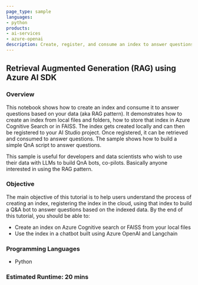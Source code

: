 ```yaml
---
page_type: sample
languages:
- python
products:
- ai-services
- azure-openai
description: Create, register, and consume an index to answer questions based on your data using the Retrieval Augmented Generation (RAG) pattern.
---
```


## Retrieval Augmented Generation (RAG) using Azure AI SDK

### Overview

This notebook shows how to create an index and consume it to answer questions based on your data (aka RAG pattern). It demonstrates how to create an index from local files and folders, how to store that index in Azure Cognitive Search or in FAISS. The index gets created locally and can then be registered to your AI Studio project. Once registered, it can be retrieved and consumed to answer questions. The sample shows how to build a simple QnA script to answer questions.

This sample is useful for developers and data scientists who wish to use their data with LLMs to build QnA bots, co-pilots. Basically anyone interested in using the RAG pattern.

### Objective

The main objective of this tutorial is to help users understand the process of creating an index, registering the index in the cloud, using that index to build a Q&A bot to answer questions based on the indexed data. By the end of this tutorial, you should be able to:

- Create an index on Azure Cognitive search or FAISS from your local files
- Use the index in a chatbot built using Azure OpenAI and Langchain

### Programming Languages
 - Python
### Estimated Runtime: 20 mins
